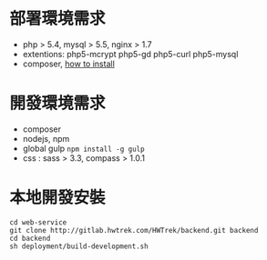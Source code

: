 # 部署環境需求

- php > 5.4, mysql > 5.5, nginx > 1.7
- extentions: php5-mcrypt php5-gd php5-curl php5-mysql
- composer, [how to install](//getcomposer.org/download/)


# 開發環境需求

- composer
- nodejs, npm
- global gulp `npm install -g gulp`
- css : sass > 3.3, compass > 1.0.1 


# 本地開發安裝
    
    cd web-service
    git clone http://gitlab.hwtrek.com/HWTrek/backend.git backend
    cd backend
    sh deployment/build-development.sh
    